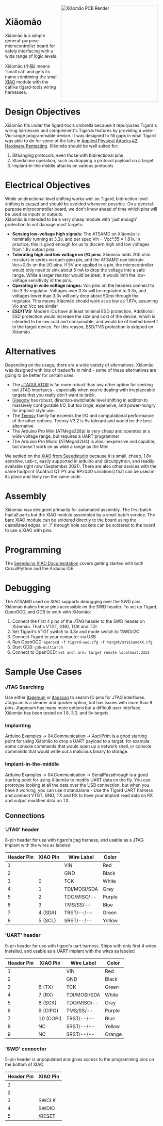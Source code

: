 <img alt="Xiǎomāo PCB Render" width="320" align="right" src="https://raw.githubusercontent.com/tigard-tools/xiaomao/master/xiaomao-render.png">

# Xiǎomāo
Xiǎomāo is a simple general-purpose microcontroller board for safely interfacing with a wide range of logic levels. 

Xiǎomāo (小猫) means 'small cat' and gets its name combining the small [XIAO](https://www.seeedstudio.com/Seeeduino-XIAO-Arduino-Microcontroller-SAMD21-Cortex-M0+-p-4426.html) module with the catlike tigard-tools wiring harnesses.

# Design Objectives
Xiǎomāo fits under the tigard-tools umbrella because it repurposes Tigard's wiring harnesses and complement's Tigards features by providing a wide-Vio-range programmable device. It was designed to fill gaps in what Tigard was able to do for some of the labs in [Applied Physical Attacks #2: Hardware Pentesting](https://learn.securinghardware.com/courses/applied-physical-attacks-2/). Xiǎomāo should be well suited for:
1. Bitbanging protocols, even those with bidirectional pins
2. Standalone operation, such as dropping a protocol payload on a target
3. Implant-in-the middle attacks on various protocols

# Electrical Objectives
While unidirectional level shifting works well on Tigard, bidirection level shifting is [cursed](https://twitter.com/securelyfitz/status/1435329082053459969) and should be avoided whenever possible. On a general-purpose microcontroller board, we don't know ahead of time which pins will be used as inputs or outputs.  
Xiǎomāo is intended to be a very cheap module with 'just enough' protection to not damage most targets:

* **Sensing low-voltage high signals:**
The ATSAMD on Xiǎomāo is nominally running at 3.3v, and per spec Vih = Vcc\*.55 = 1.81v. In practice, this is good enough for us to discern high and low voltages from 1.8v output pins.
* **Tolerating high and low voltage on I/O pins:**
Xiǎomāo adds 200 ohm resistors in series on each gpio pin, and the ATSAMD can tolerate Vcc+0.6v on the I/O pins. If 5V are applied to a pin, the microcontroller would only need to sink about 5 mA to drop the voltage into a safe range. While a larger resistor would be ideal, it would limit the low-voltage sensitivity of the pins.
* **Operating in wide voltage ranges:**
Vcc pins on the headers connect to the 3.3v regulator. Voltages over 3.3v will be regulated to 3.3v, and voltages lower than 3.3v will only drop about 50mv through the regulator. This means Xiǎomāo should work at as low as 1.67v, assuming Vio and Vcc are similar
* **ESD/TVS:**
Modern ICs have at least minimal ESD protection. Additional ESD protection would increase the size and cost of the device, which is intended to be low cost and consumable, and would be of limited benefit to the target device. For this reason, ESD/TVS protection is skipped on Xiǎomāo.

# Alternatives
Depending on the usage, there are a wide variety of alternatives. Xiǎomāo was designed with lots of tradeoffs in mind - some of these alternatives are going to be better for certain uses.
* The [JTAGULATOR](http://www.grandideastudio.com/jtagulator/) is far more robust than any other option for seeking out JTAG interfaces - especially when you're dealing with irreplaceable targets that you really don't want to brick.
* [Glasgow](https://github.com/GlasgowEmbedded/glasgow) has robust, direction-switchable level shifting in additon to massively configurable I/O, but too large, expensive, and power-hungry for implant-style use.
* The [Teensy](https://www.pjrc.com/teensy/) family far exceeds the I/O and computational performance of the other options. Teensy V3.2 is 5v tolerant and would be the best alternative
* The Arduino Pro Mini (ATMega328p) is very cheap and operates at a wide voltage range, but requires a UART programmer
* The Arduino Pro Micro (ATMega32U4) is alos inexpensive and capable, but doesn't work on as wide a range as the Mini

We settled on the [XIAO from Seeedstudio](https://www.seeedstudio.com/Seeeduino-XIAO-Arduino-Microcontroller-SAMD21-Cortex-M0+-p-4426.html) because it is small, cheap, 1.8v sensitive, usb-c, easily supported in arduino and circuitpython, and readily available right now (September 2021). There are also other devices with the same footprint (Adafruit QT PY and RP2040 variations) that can be used in its place and likely run the same code.

# Assembly
Xiǎomāo was designed primarily for automated assembly. The first batch had all parts but the XIAO module assembled by a small batch service.
The bare XIAO module can be soldered directly to the board using the castellated edges, or .1" through hole sockets can be soldered to the board to use a XIAO with pins.

# Programming
The [Seeeduino XIAO Documentation](https://wiki.seeedstudio.com/Seeeduino-XIAO/) covers getting started with both CircuitPython and the Arduino IDE.

# Debugging
The ATSAMD used on XIAO supports debugging over the SWD pins. Xiǎomāo makes these pins accessible on the SWD header. To set up Tigard, OpenOCD, and GDB to work with Xiǎomāo:
1. Connect the first 4 pins of the JTAG header to the SWD header on Xiǎomāo. That's VTGT, GND, TCK and TDI
2. Set Tigard's VTGT switch to 3.3v and mode switch to 'SWD/I2C'
3. Connect Tigard to your computer via USB
4. Run OpenOCD: `openocd -f tigard-swd.cfg -f target/at91samdXX.cfg`
5. Start GDB: `gdb-multiarch`
6. Connect to OpenOCD: `set arch arm; target remote localhost:3333`

# Sample Use Cases
### JTAG Searching
Use either [jtagenum](https://github.com/cyphunk/JTAGenum) or [jtagscan](https://github.com/szymonh/JTAGscan) to search IO pins for JTAG interfaces. Jtagscan is a cleaner and quicker option, but has issues with more than 8 pins. Jtagenum has many more options but a difficult user interface.
Xiǎomāo has been tested on 1.8, 3.3, and 5v targets.

### Implanting
Arduino Examples -> 04.Communication -> AsciiPrint is a good starting point for using Xiǎomāo to drop a UART payload to a target, for example some console commands that would open up a network shell, or console commands that would write out a malicious binary to storage.

### Implant-in-the-middle
Arduino Examples -> 04.Communication -> SerialPassthrough is a good starting point for using Xiǎomāo to modify UART data on the fly. You can prototype looking at all the data over the USB connection, but when you have it working, you can use it standalone - Use the Tigard UART harness and connect VTGT, GND, TX and RX to have your implant read data on RX and output modified data on TX.

## Connections
### 'JTAG' header
8-pin header for use with tigard's jtag harness, and usable as a JTAG implant with the wires as labeled

| Header Pin | XIAO Pin | Wire Label   | Color  |
|------------|----------|--------------|--------|
| 1          |          | VIN          | Red    |
| 2          |          | GND          | Black  |
| 3          | 0        | TCK          | White  |
| 4          | 1        | TDI/MOSI/SDA | Grey   |
| 5          | 2        | TDO/MISO/--  | Purple |
| 6          | 3        | TMS/SS/--    | Blue   |
| 7          | 4 (SDA)  | TRST/--/--   | Green  |
| 8          | 5 (SCL)  | SRST/--/--   | Yellow |

### 'UART' header
9-pin header for use with tigard's uart harness. Ships with only first 4 wires installed, and usable as a UART implant with the wires as labeled

| Header Pin | XIAO Pin  | Wire Label   | Color  |
|------------|-----------|--------------|--------|
| 1          |           | VIN          | Red    |
| 2          |           | GND          | Black  |
| 3          | 6  (TX)   | TCK          | Green  |
| 4          | 7  (RX)   | TDI/MOSI/SDA | White  |
| 5          | 8  (SCK)  | TDO/MISO/--  | Grey   |
| 6          | 9  (CIPO) | TMS/SS/--    | Purple |
| 7          | 10 (COPI) | TRST/--/--   | Blue   |
| 8          |     NC    | SRST/--/--   | Yellow |
| 9          |     NC    | SRST/--/--   | Orange |

### 'SWD' connector
5-pin header is unpopulated and gives access to the programming pins on the bottom of XIAO.

| Header Pin | XIAO Pin  |
|------------|-----------|
| 1          |           |
| 2          |           |
| 3          | SWCLK     |
| 4          | SWDIO     |
| 5          | /RESET    |
